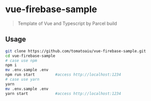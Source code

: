 # vue-firebase-sample
> Template of Vue and Typescript by Parcel build

## Usage
```sh
git clone https://github.com/tomatoaiu/vue-firebase-sample.git 
cd vue-firebase-sample
# case use npm
npm i
mv .env.sample .env
npm run start         #access http://localhost:1234
# case use yarn
yarn
mv .env.sample .env
yarn start            #access http://localhost:1234
```